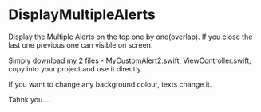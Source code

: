 # DisplayMultipleAlerts
Display the Multiple Alerts on the top one by one(overlap). If you close the last one previous one can visible on screen.

Simply download my 2 files - MyCustomAlert2.swift, ViewController.swift, copy into your project and use it directly.

If you want to change any background colour, texts change it.

Tahnk you....
